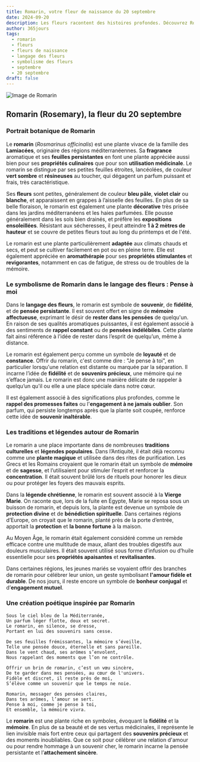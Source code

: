 ```yaml
---
title: Romarin, votre fleur de naissance du 20 septembre
date: 2024-09-20
description: Les fleurs racontent des histoires profondes. Découvrez Romarin, votre fleur de naissance du 20 septembre, ses symboles et récits fascinants. Plongez dans sa signification et son langage unique dans l'art floral.
author: 365jours
tags:
  - romarin
  - fleurs
  - fleurs de naissance
  - langage des fleurs
  - symbolisme des fleurs
  - septembre
  - 20 septembre
draft: false
---
```



![Image de Romarin](https://cdn.pixabay.com/photo/2015/12/13/00/11/rosemary-1090419_1280.jpg#center)


## Romarin (Rosemary), la fleur du 20 septembre

### Portrait botanique de Romarin

Le **romarin** (_Rosmarinus officinalis_) est une plante vivace de la famille des **Lamiacées**, originaire des régions méditerranéennes. Sa **fragrance** aromatique et ses **feuilles persistantes** en font une plante appréciée aussi bien pour ses **propriétés culinaires** que pour son **utilisation médicinale**. Le romarin se distingue par ses petites feuilles étroites, lancéolées, de couleur **vert sombre** et **résineuses** au toucher, qui dégagent un parfum puissant et frais, très caractéristique.

Ses **fleurs** sont petites, généralement de couleur **bleu pâle**, **violet clair** ou **blanche**, et apparaissent en grappes à l’aisselle des feuilles. En plus de sa belle floraison, le romarin est également une plante **décorative** très prisée dans les jardins méditerranéens et les haies parfumées. Elle pousse généralement dans les sols bien drainés, et préfère les **expositions ensoleillées**. Résistant aux sécheresses, il peut atteindre **1 à 2 mètres de hauteur** et se couvre de petites fleurs tout au long du printemps et de l'été.

Le romarin est une plante particulièrement **adaptée** aux climats chauds et secs, et peut se cultiver facilement en pot ou en pleine terre. Elle est également appréciée en **aromathérapie** pour ses **propriétés stimulantes** et **revigorantes**, notamment en cas de fatigue, de stress ou de troubles de la mémoire.

### Le symbolisme de Romarin dans le langage des fleurs : Pense à moi

Dans le **langage des fleurs**, le romarin est symbole de **souvenir**, de **fidélité**, et de **pensée persistante**. Il est souvent offert en signe de **mémoire affectueuse**, exprimant le désir de **rester dans les pensées** de quelqu'un. En raison de ses qualités aromatiques puissantes, il est également associé à des sentiments de **rappel constant** ou de **pensées indélébiles**. Cette plante fait ainsi référence à l’idée de rester dans l’esprit de quelqu’un, même à distance.

Le romarin est également perçu comme un symbole de **loyauté** et de **constance**. Offrir du romarin, c'est comme dire : "Je pense à toi", en particulier lorsqu'une relation est distante ou marquée par la séparation. Il incarne l’idée de **fidélité** et de **souvenirs précieux**, une mémoire qui ne s’efface jamais. Le romarin est donc une manière délicate de rappeler à quelqu’un qu'il ou elle a une place spéciale dans notre cœur.

Il est également associé à des significations plus profondes, comme le **rappel des promesses faites** ou l'**engagement à ne jamais oublier**. Son parfum, qui persiste longtemps après que la plante soit coupée, renforce cette idée de **souvenir inaltérable**.

### Les traditions et légendes autour de Romarin

Le romarin a une place importante dans de nombreuses **traditions culturelles** et **légendes populaires**. Dans l’Antiquité, il était déjà reconnu comme une **plante magique** et utilisée dans des rites de purification. Les Grecs et les Romains croyaient que le romarin était un symbole de **mémoire** et de **sagesse**, et l’utilisaient pour stimuler l’esprit et renforcer la **concentration**. Il était souvent brûlé lors de rituels pour honorer les dieux ou pour protéger les foyers des mauvais esprits.

Dans la **légende chrétienne**, le romarin est souvent associé à la **Vierge Marie**. On raconte que, lors de la fuite en Égypte, Marie se reposa sous un buisson de romarin, et depuis lors, la plante est devenue un symbole de **protection divine** et de **bénédiction spirituelle**. Dans certaines régions d’Europe, on croyait que le romarin, planté près de la porte d’entrée, apportait la **protection** et **la bonne fortune** à la maison.

Au Moyen Âge, le romarin était également considéré comme un remède efficace contre une multitude de maux, allant des troubles digestifs aux douleurs musculaires. Il était souvent utilisé sous forme d’infusion ou d’huile essentielle pour ses **propriétés apaisantes** et **revitalisantes**.

Dans certaines régions, les jeunes mariés se voyaient offrir des branches de romarin pour célébrer leur union, un geste symbolisant **l'amour fidèle et durable**. De nos jours, il reste encore un symbole de **bonheur conjugal** et d’**engagement mutuel**.

### Une création poétique inspirée par Romarin

```
Sous le ciel bleu de la Méditerranée,
Un parfum léger flotte, doux et secret.
Le romarin, en silence, se dresse,
Portant en lui des souvenirs sans cesse.

De ses feuilles frémissantes, la mémoire s’éveille,
Telle une pensée douce, éternelle et sans pareille.
Dans le vent chaud, ses arômes s’envolent,
Nous rappelant des moments que l’on ne contrôle.

Offrir un brin de romarin, c’est un vœu sincère,
De te garder dans mes pensées, au cœur de l'univers.
Fidèle et discret, il reste près de moi,
S’élève comme un souvenir que le temps ne noie.

Romarin, messager des pensées claires,
Dans tes arômes, l’amour se sert.
Pense à moi, comme je pense à toi,
Et ensemble, la mémoire vivra.
```

Le **romarin** est une plante riche en symboles, évoquant la **fidélité** et la **mémoire**. En plus de sa beauté et de ses vertus médicinales, il représente le lien invisible mais fort entre ceux qui partagent des **souvenirs précieux** et des moments inoubliables. Que ce soit pour célébrer une relation d'amour ou pour rendre hommage à un souvenir cher, le romarin incarne la pensée persistante et l’**attachement sincère**.
